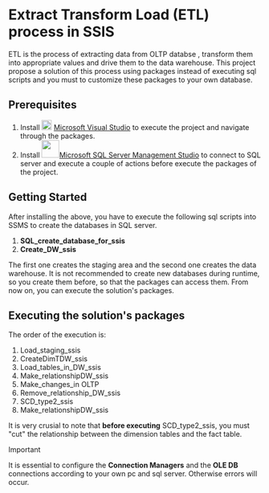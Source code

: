 # Extract Transform Load (ETL) process in SSIS
ETL is the process of extracting data from OLTP databse , transform them into appropriate values and drive them to the data warehouse. This project propose a solution of this process using packages instead of executing sql scripts and you must to customize these packages to your own database.
## Prerequisites
1. Install <img height="20" width="20" src="https://upload.wikimedia.org/wikipedia/commons/2/2c/Visual_Studio_Icon_2022.svg" /> [Microsoft Visual Studio](https://visualstudio.microsoft.com/)  to execute the project and navigate through the packages.
2. Install <img src="https://github.com/papadopoulospb/Integration-Services-Chinook-Staging/assets/150072126/b963c9b2-a56d-4471-ba39-a04cbc3acb78" width="35" height="35">[Microsoft SQL Server Management Studio](https://learn.microsoft.com/en-us/sql/ssms/sql-server-management-studio-ssms?view=sql-server-ver16) to connect to SQL server and execute a couple of actions before execute the packages of the project.
## Getting Started
After installing the above, you have to execute the following sql scripts into SSMS to create the databases in SQL server. 
1. **SQL_create_database_for_ssis**
2. **Create_DW_ssis**

The first one creates the staging area and the second one creates the data warehouse. 
It is not recommended to create new databases during runtime, so you create them before, so that the packages can access them.
From now on, you can execute the solution's packages.
## Executing the solution's packages
The order of the execution is:
1. Load_staging_ssis
2. CreateDimTDW_ssis
3. Load_tables_in_DW_ssis
4. Make_relationshipDW_ssis
5. Make_changes_in OLTP
6. Remove_relationship_DW_ssis
7. SCD_type2_ssis
8. Make_relationshipDW_ssis

It is very crusial to note that **before executing** SCD_type2_ssis, you must "cut" the relationship between the dimension tables and the fact table.

> [!IMPORTANT]
> It is essential to configure the **Connection Managers** and the **OLE DB** connections according to your own pc and sql server. Otherwise errors will occur.

